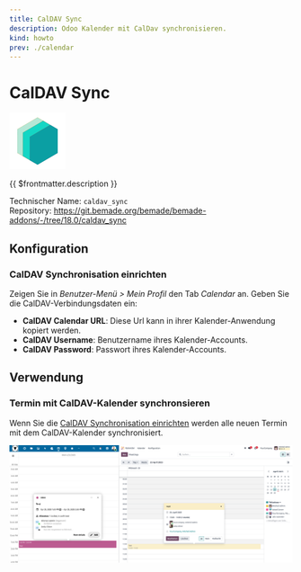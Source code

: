 ```yaml
---
title: CalDAV Sync
description: Odoo Kalender mit CalDav synchronisieren.
kind: howto
prev: ./calendar
---
```

# CalDAV Sync
![icon_oms_box](attachments/icons_odoo_mint_system.png)

{{ $frontmatter.description }}

Technischer Name: `caldav_sync`\
Repository: <https://git.bemade.org/bemade/bemade-addons/-/tree/18.0/caldav_sync>

## Konfiguration

### CalDAV Synchronisation einrichten

Zeigen Sie in *Benutzer-Menü > Mein Profil* den Tab *Calendar* an. Geben Sie die CalDAV-Verbindungsdaten ein:

* **CalDAV Calendar URL**: Diese Url kann in ihrer Kalender-Anwendung kopiert werden.
* **CalDAV Username**: Benutzername ihres Kalender-Accounts.
* **CalDAV Password**: Passwort ihres Kalender-Accounts.

## Verwendung

### Termin mit CalDAV-Kalender synchronsieren

Wenn Sie die [CalDAV Synchronisation einrichten](#CalDAV%20Synchronisation%20einrichten) werden alle neuen Termin mit dem CalDAV-Kalender synchronisiert.

![](attachments/CalDAV%20Nextcloud%20Odoo.png)